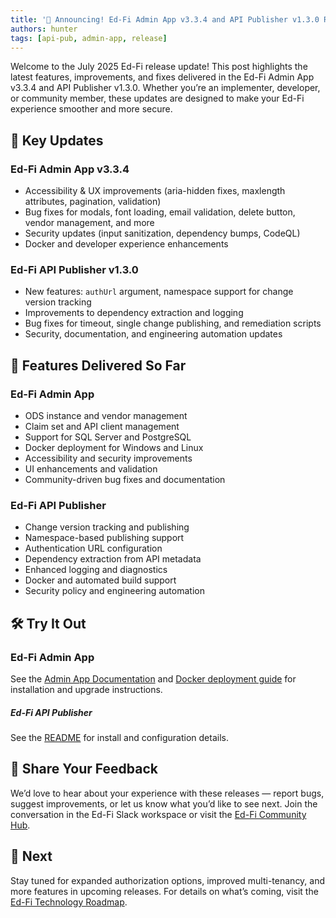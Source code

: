 ```yaml
---
title: '📢 Announcing! Ed-Fi Admin App v3.3.4 and API Publisher v1.3.0 Release'
authors: hunter
tags: [api-pub, admin-app, release]
---
```


Welcome to the July 2025 Ed-Fi release update! This post highlights the latest features, improvements, and fixes delivered in the Ed-Fi Admin App v3.3.4 and API Publisher v1.3.0. Whether you’re an implementer, developer, or community member, these updates are designed to make your Ed-Fi experience smoother and more secure.

<!-- truncate -->

## 📌 Key Updates

### Ed-Fi Admin App v3.3.4

- Accessibility & UX improvements (aria-hidden fixes, maxlength attributes, pagination, validation)
- Bug fixes for modals, font loading, email validation, delete button, vendor management, and more
- Security updates (input sanitization, dependency bumps, CodeQL)
- Docker and developer experience enhancements

### Ed-Fi API Publisher v1.3.0

- New features: `authUrl` argument, namespace support for change version tracking
- Improvements to dependency extraction and logging
- Bug fixes for timeout, single change publishing, and remediation scripts
- Security, documentation, and engineering automation updates

## 🚀 Features Delivered So Far

### Ed-Fi Admin App

- ODS instance and vendor management
- Claim set and API client management
- Support for SQL Server and PostgreSQL
- Docker deployment for Windows and Linux
- Accessibility and security improvements
- UI enhancements and validation
- Community-driven bug fixes and documentation

### Ed-Fi API Publisher

- Change version tracking and publishing
- Namespace-based publishing support
- Authentication URL configuration
- Dependency extraction from API metadata
- Enhanced logging and diagnostics
- Docker and automated build support
- Security policy and engineering automation

## 🛠️ Try It Out

### Ed-Fi Admin App

See the [Admin App Documentation](/reference/admin-app) and [Docker deployment guide](https://github.com/Ed-Fi-Alliance-OSS/Ed-Fi-ODS-AdminApp/tree/v3.3.4/Docker) for installation and upgrade instructions.

##### Ed-Fi API Publisher

See the [README](https://github.com/Ed-Fi-Alliance-OSS/Ed-Fi-API-Publisher/blob/v1.3.0/README.md) for install and configuration details.

## 📣 Share Your Feedback

We’d love to hear about your experience with these releases — report bugs, suggest improvements, or let us know what you’d like to see next. Join the conversation in the Ed-Fi Slack workspace or visit the [Ed-Fi Community Hub](https://community.ed-fi.org/).

## 📅 Next

Stay tuned for expanded authorization options, improved multi-tenancy, and more features in upcoming releases. For details on what’s coming, visit the [Ed-Fi Technology Roadmap](https://github.com/orgs/Ed-Fi-Alliance-OSS/projects/1/views/2).
